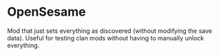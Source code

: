 # OpenSesame
Mod that just sets everything as discovered (without modifying the save data). Useful for testing clan mods without having to manually unlock everything.
